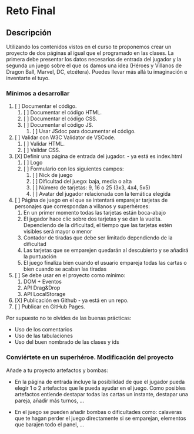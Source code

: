 # Reto Final

## Descripción

Utilizando los contenidos vistos en el curso te proponemos crear un proyecto de dos páginas al igual que el programado en las clases. La primera debe presentar los datos necesarios de entrada del jugador y la segunda un juego sobre el que os damos una idea (Héroes y Villanos de Dragon Ball, Marvel, DC, etcétera).  Puedes llevar más allá tu imaginación e inventarte el tuyo.

### Mínimos a desarrollar

1. [ ] Documentar el código.
   1. [ ] Documentar el código HTML.
   2. [ ] Documentar el código CSS.
   3. [ ] Documentar el código JS.
      1. [ ] Usar JSdoc para documentar el código.
2. [ ] Validar con W3C Validator de VSCode.
    1. [ ] Validar HTML.
    2. [ ] Validar CSS.
3. [X] Definir una página de entrada del jugador. - ya está es index.html
    1. [ ] Logo
    2. [ ] Formulario con los siguientes campos:
        1. [ ] Nick de juego
        2. [ ] Dificultad del juego: baja, media o alta
        3. [ ] Número de tarjetas: 9, 16 o 25 (3x3, 4x4, 5x5)
        4. [ ] Avatar del jugador relacionada con la temática elegida
4. [ ] Página de juego en el que se intentará emparejar tarjetas de personajes que correspondan a villanos y superhéroes:
    1. En un primer momento todas las tarjetas están boca-abajo
    2. El jugador hace clic sobre dos tarjetas y se dan la vuelta. Dependiendo de la dificultad, el tiempo que las tarjetas estén visibles será mayor o menor
    3. Contador de tiradas que debe ser limitado dependiendo de la dificultad
    4. Las tarjetas que se emparejen quedarán al descubierto y se añadirá la puntuación
    5. El juego finaliza bien cuando el usuario empareja todas las cartas o bien cuando se acaban las tiradas
5. [ ] Se debe usar en el proyecto como mínimo:
    1. DOM + Eventos
    2. API Drag&Drop
    3. API LocalStorage
6. [X] Publicación en Github - ya está en un repo.
7. [ ] Publicar en GitHub Pages.

Por supuesto no te olvides de las buenas prácticas:

- Uso de los comentarios
- Uso de las tabulaciones
- Uso del buen nombrado de las clases y ids

### Conviértete en un superhéroe. Modificación del proyecto

Añade a tu proyecto artefactos y bombas:

- En la página de entrada incluye la posibilidad de que el jugador pueda elegir 1 o 2 artefactos que le pueda ayudar en el juego. Como posibles artefactos entiende destapar todas las cartas un instante, destapar una pareja, añadir más turnos, ...

- En el juego se pueden añadir bombas o dificultades como: calaveras que te hagan perder el juego directamente si se emparejan, elementos que barajen todo el panel, ...
